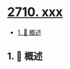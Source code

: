 # [2710. xxx](https://github.com/Tdahuyou/TNotes.leetcode/tree/main/notes/2710.%20xxx)

<!-- region:toc -->

- [1. 📝 概述](#1--概述)

<!-- endregion:toc -->

## 1. 📝 概述
